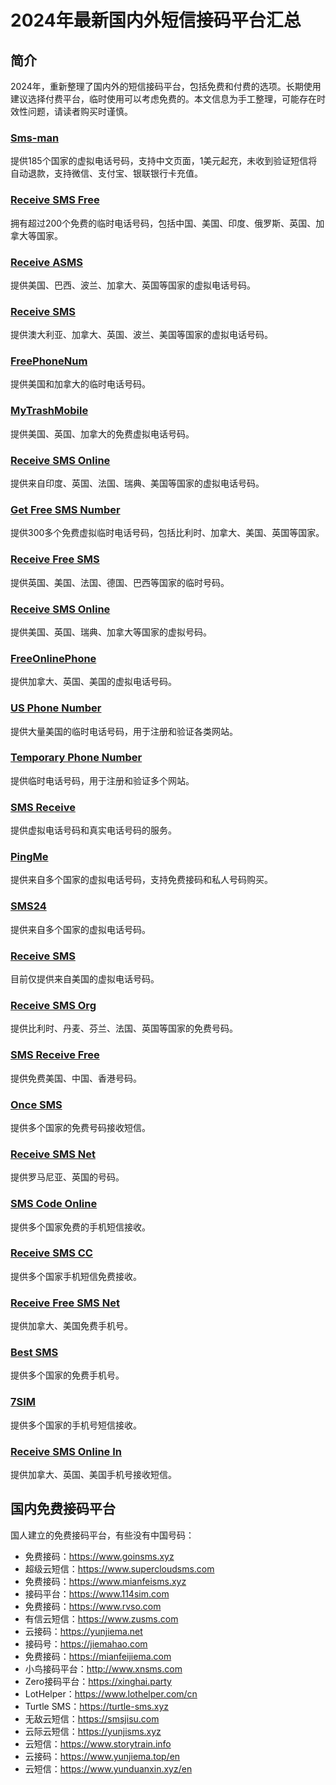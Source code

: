 # 2024年最新国内外短信接码平台汇总

## 简介
2024年，重新整理了国内外的短信接码平台，包括免费和付费的选项。长期使用建议选择付费平台，临时使用可以考虑免费的。本文信息为手工整理，可能存在时效性问题，请读者购买时谨慎。
### [Sms-man](https://sms-man.com/cn?ref=0wDIqEulSsvK)
提供185个国家的虚拟电话号码，支持中文页面，1美元起充，未收到验证短信将自动退款，支持微信、支付宝、银联银行卡充值。
### [Receive SMS Free](https://receive-sms-free.cc/)
拥有超过200个免费的临时电话号码，包括中国、美国、印度、俄罗斯、英国、加拿大等国家。

### [Receive ASMS](https://receiveasms.com)
提供美国、巴西、波兰、加拿大、英国等国家的虚拟电话号码。

### [Receive SMS](https://www.receivesms.co)
提供澳大利亚、加拿大、英国、波兰、美国等国家的虚拟电话号码。

### [FreePhoneNum](https://ch.freephonenum.com)
提供美国和加拿大的临时电话号码。

### [MyTrashMobile](https://zh.mytrashmobile.com)
提供美国、英国、加拿大的免费虚拟电话号码。

### [Receive SMS Online](https://www.receive-sms-online.info)
提供来自印度、英国、法国、瑞典、美国等国家的虚拟电话号码。

### [Get Free SMS Number](https://getfreesmsnumber.com)
提供300多个免费虚拟临时电话号码，包括比利时、加拿大、美国、英国等国家。

### [Receive Free SMS](http://receivefreesms.com)
提供英国、美国、法国、德国、巴西等国家的临时号码。

### [Receive SMS Online](https://www.receivesmsonline.net)
提供美国、英国、瑞典、加拿大等国家的虚拟号码。

### [FreeOnlinePhone](https://www.freeonlinephone.org)
提供加拿大、英国、美国的虚拟电话号码。

### [US Phone Number](https://us-phone-number.com)
提供大量美国的临时电话号码，用于注册和验证各类网站。

### [Temporary Phone Number](https://temporary-phone-number.com)
提供临时电话号码，用于注册和验证多个网站。

### [SMS Receive](https://sms-receive.net)
提供虚拟电话号码和真实电话号码的服务。

### [PingMe](https://pingme.tel/receive-sms-online-cn)
提供来自多个国家的虚拟电话号码，支持免费接码和私人号码购买。

### [SMS24](https://sms24.me)
提供来自多个国家的虚拟电话号码。

### [Receive SMS](https://receive-sms.com)
目前仅提供来自美国的虚拟电话号码。

### [Receive SMS Org](https://receivesms.org)
提供比利时、丹麦、芬兰、法国、英国等国家的免费号码。

### [SMS Receive Free](https://www.smsreceivefree.xyz)
提供免费美国、中国、香港号码。

### [Once SMS](https://www.oncesms.com)
提供多个国家的免费号码接收短信。

### [Receive SMS Net](https://www.receivesms.net)
提供罗马尼亚、英国的号码。

### [SMS Code Online](https://smscodeonline.com)
提供多个国家免费的手机短信接收。

### [Receive SMS CC](https://receive-sms.cc)
提供多个国家手机短信免费接收。

### [Receive Free SMS Net](http://receivefreesms.net)
提供加拿大、美国免费手机号。

### [Best SMS](https://bestsms.xyz)
提供多个国家的免费手机号。

### [7SIM](https://7sim.org)
提供多个国家的手机号短信接收。

### [Receive SMS Online In](http://receivesmsonline.in)
提供加拿大、英国、美国手机号接收短信。

## 国内免费接码平台
国人建立的免费接码平台，有些没有中国号码：
- 免费接码：https://www.goinsms.xyz
- 超级云短信：https://www.supercloudsms.com
- 免费接码：https://www.mianfeisms.xyz
- 接码平台：https://www.114sim.com
- 免费接码：https://www.rvso.com
- 有信云短信：https://www.zusms.com
- 云接码：https://yunjiema.net
- 接码号：https://jiemahao.com
- 免费接码：https://mianfeijiema.com
- 小鸟接码平台：http://www.xnsms.com
- Zero接码平台：https://xinghai.party
- LotHelper：https://www.lothelper.com/cn
- Turtle SMS：https://turtle-sms.xyz
- 无敌云短信：https://smsjisu.com
- 云际云短信：https://yunjisms.xyz
- 云短信：https://www.storytrain.info
- 云接码：https://www.yunjiema.top/en
- 云短信：https://www.yunduanxin.xyz/en
